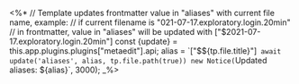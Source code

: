 <%*   // Template updates frontmatter value in "aliases" with current file name, example: 
// if current filename is "021-07-17.exploratory.login.20min"
// in frontmatter, value in "aliases" will be updated with  ["$2021-07-17.exploratory.login.20min"]
const {update} = this.app.plugins.plugins["metaedit"].api;
alias = `["$${tp.file.title}"]`
await update('aliases', alias, tp.file.path(true))
new Notice(`Updated aliases: ${alias}`, 3000);
_%>